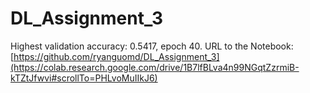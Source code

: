 # DL_Assignment_3

Highest validation accuracy: 0.5417, epoch 40.
URL to the Notebook: [https://github.com/ryanguomd/DL_Assignment_3](https://colab.research.google.com/drive/1B7lfBLva4n99NGqtZzrmiB-kTZtJfwvi#scrollTo=PHLvoMuIIkJ6)

